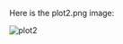 Here is the plot2.png image: 
  
  

![plot2](https://cloud.githubusercontent.com/assets/2405105/11715595/5f55eac8-9f43-11e5-98aa-a4f695108239.png "plot2.png")
